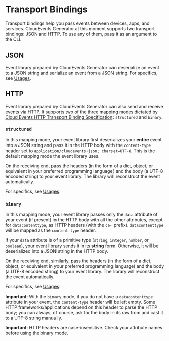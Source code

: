 # Transport Bindings

Transport bindings help you pass events between devices, apps, and services.
CloudEvents Generator at this moment supports two transport bindings:
JSON and HTTP. To use any of them, pass it as an argument to the CLI.

## JSON

Event library prepared by CloudEvents Generator can deserialize an event
to a JSON string and serialize an event from a JSON string. For specifics,
see [Usages](/cloudevents-generator/specs).

## HTTP

Event library prepared by CloudEvents Generator can also send and receive events
via HTTP. It supports two of the three mapping modes dictated by [Cloud
Events HTTP Transport Binding Specification](https://github.com/cloudevents/spec/blob/v0.3/http-transport-binding.md):
`structured` and `binary`.

### `structured`

In this mapping mode, your event library first deserializes your **entire**
event into a JSON string and pass it in the HTTP body with the `content-type`
header set to `application/cloudevents+json; charset=UTF-8`. This is the
default mapping mode the event library uses.

On the receiving end, pass the headers (in the form of a dict, object, or
equivalent in your preferred programming language) and the body (a UTF-8 encoded
string) to your event library. The library will reconstruct the event
automatically.

For specifics, see [Usages](/cloudevents-generator/specs).

### `binary`

In this mapping mode, your event library passes only the `data` attribute of
your event (if present) in the HTTP body with all the other attributes,
except for `datacontenttype`, as HTTP headers (with the `ce-` prefix).
`datacontenttype` will be mapped as the `content-type` header.

If your `data` attribute is of a primitive type (`string`, `integer`, `number`,
or `boolean`), your event library sends it in its **string** form. Otherwise,
it will be deserialized into a JSON string in the HTTP body.

On the receiving end, similarly, pass the headers (in the form of a dict, object, or
equivalent in your preferred programming language) and the body (a UTF-8 encoded
string) to your event library. The library will reconstruct the event
automatically.

For specifics, see [Usages](/cloudevents-generator/specs).

**Important**: With the `binary` mode, if you do not have a `datacontenttype`
attribute in your event, the `content-type` header will be left empty. Some
HTTP frameworks/applications depend on this header to parse the HTTP body;
you can always, of course, ask for the body in its raw from and cast it to
a UTF-8 string manually.

**Important**: HTTP headers are case-insensitive. Check your attribute names
before using the binary mode.
